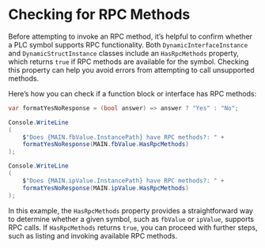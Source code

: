 # Checking for RPC Methods

Before attempting to invoke an RPC method, it’s helpful to confirm whether a PLC symbol supports RPC functionality. Both `DynamicInterfaceInstance` and `DynamicStructInstance` classes include an `HasRpcMethods` property, which returns `true` if RPC methods are available for the symbol. Checking this property can help you avoid errors from attempting to call unsupported methods.

Here’s how you can check if a function block or interface has RPC methods:

```cs
var formatYesNoResponse = (bool answer) => answer ? "Yes" : "No";

Console.WriteLine
(
    $"Does {MAIN.fbValue.InstancePath} have RPC methods?: " +
    formatYesNoResponse(MAIN.fbValue.HasRpcMethods)
);

Console.WriteLine
(
    $"Does {MAIN.ipValue.InstancePath} have RPC methods?: " +
    formatYesNoResponse(MAIN.ipValue.HasRpcMethods)
);
```

In this example, the `HasRpcMethods` property provides a straightforward way to determine whether a given symbol, such as `fbValue` or `ipValue`, supports RPC calls. If `HasRpcMethods` returns `true`, you can proceed with further steps, such as listing and invoking available RPC methods.